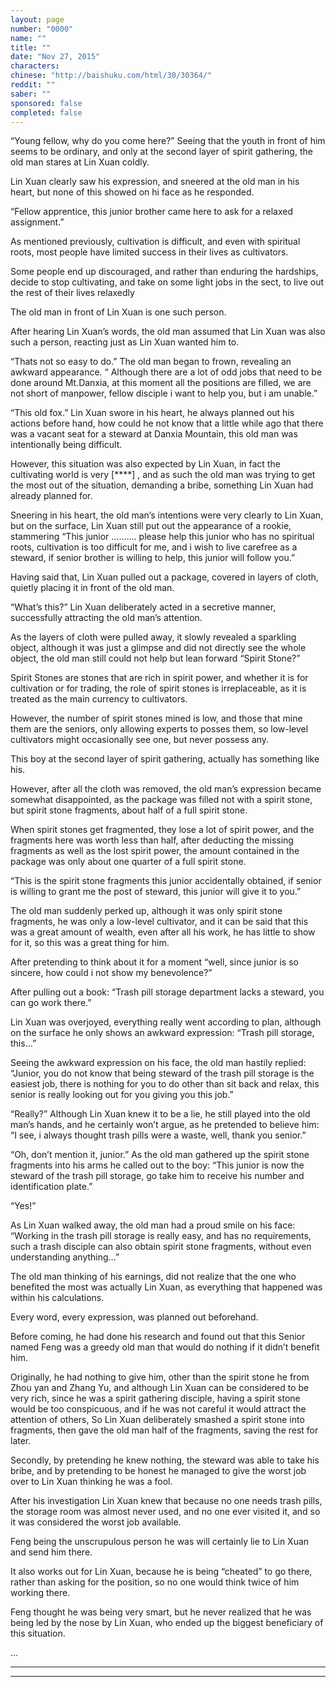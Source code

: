 ```yaml
---
layout: page
number: "0000"
name: ""
title: ""
date: "Nov 27, 2015"
characters:
chinese: "http://baishuku.com/html/30/30364/"
reddit: ""
saber: ""
sponsored: false
completed: false
---
```


“Young fellow, why do you come here?” Seeing that the youth in front of him seems to be ordinary, and only at the second layer of spirit gathering, the old man stares at Lin Xuan coldly.

Lin Xuan clearly saw his expression, and sneered at the old man in his heart, but none of this showed on hi face as he responded.

“Fellow apprentice, this junior brother came here to ask for a relaxed assignment.”

As mentioned previously, cultivation is difficult, and even with spiritual roots, most people have limited success in their lives as cultivators.

Some people end up discouraged, and rather than enduring the hardships, decide to stop cultivating, and take on some light jobs in the sect, to live out the rest of their lives relaxedly

The old man in front of Lin Xuan is one such person.

After hearing Lin Xuan’s words, the old man assumed that Lin Xuan was also such a person, reacting just as Lin Xuan wanted him to.

“Thats not so easy to do.” The old man began to frown, revealing an awkward appearance. “ Although there are a lot of odd jobs that need to be done around Mt.Danxia, at this moment all the positions are filled, we are not short of manpower, fellow disciple i want to help you, but i am unable.”

“This old fox.” Lin Xuan swore in his heart, he always planned out his actions before hand, how could he not know that a little while ago that there was a vacant seat for a steward at Danxia Mountain, this old man was intentionally being difficult.

However, this situation was also expected by Lin Xuan, in fact the cultivating world is very [****] , and as such the old man was trying to get the most out of the situation, demanding a bribe, something Lin Xuan had already planned for.

Sneering in his heart, the old man’s intentions were very clearly to Lin Xuan, but on the surface, Lin Xuan still put out the appearance of a rookie, stammering “This junior ………. please help this junior who has no spiritual roots, cultivation is too difficult for me, and i wish to live carefree as a steward, if senior brother is willing to help, this junior will follow you.”

Having said that, Lin Xuan pulled out a package, covered in layers of cloth, quietly placing it in front of the old man.

“What’s this?” Lin Xuan deliberately acted in a secretive manner, successfully attracting the old man’s attention.

As the layers of cloth were pulled away, it slowly revealed a sparkling object, although it was just a glimpse and did not directly see the whole object, the old man still could not help but lean forward “Spirit Stone?”

Spirit Stones are stones that are rich in spirit power, and whether it is for cultivation or for trading, the role of spirit stones is irreplaceable, as it is treated as the main currency to cultivators.

However, the number of spirit stones mined is low, and those that mine them are the seniors, only allowing experts to posses them, so low-level cultivators might occasionally see one, but never possess any.

This boy at the second layer of spirit gathering, actually has something like his.

However, after all the cloth was removed, the old man’s expression became somewhat disappointed, as the package was filled not with a spirit stone, but spirit stone fragments, about half of a full spirit stone.

When spirit stones get fragmented, they lose a lot of spirit power, and the fragments here was worth less than half, after deducting the missing fragments as well as the lost spirit power, the amount contained in the package was only about one quarter of a full spirit stone.

“This is the spirit stone fragments this junior accidentally obtained, if senior is willing to grant me the post of steward, this junior will give it to you.”

The old man suddenly perked up, although it was only spirit stone fragments, he was only a low-level cultivator, and it can be said that this was a great amount of wealth, even after all his work, he has little to show for it, so this was a great thing for him.

After pretending to think about it for a moment “well, since junior is so sincere, how could i not show my benevolence?”

After pulling out a book: “Trash pill storage department lacks a steward, you can go work there.”

Lin Xuan was overjoyed, everything really went according to plan, although on the surface he only shows an awkward expression: “Trash pill storage, this…”

Seeing the awkward expression on his face, the old man hastily replied: “Junior, you do not know that being steward of the trash pill storage is the easiest job, there is nothing for you to do other than sit back and relax, this senior is really looking out for you giving you this job.”

“Really?” Although Lin Xuan knew it to be a lie, he still played into the old man’s hands, and he certainly won’t argue, as he pretended to believe him: “I see, i always thought trash pills were a waste, well, thank you senior.”

“Oh, don’t mention it, junior.” As the old man gathered up the spirit stone fragments into his arms he called out to the boy: “This junior is now the steward of the trash pill storage, go take him to receive his number and identification plate.”

“Yes!”

As Lin Xuan walked away, the old man had a proud smile on his face: “Working in the trash pill storage is really easy, and has no requirements, such a trash disciple can also obtain spirit stone fragments, without even understanding anything…”

The old man thinking of his earnings, did not realize that the one who benefited the most was actually Lin Xuan, as everything that happened was within his calculations.

Every word, every expression, was planned out beforehand.

Before coming, he had done his research and found out that this Senior named Feng was a greedy old man that would do nothing if it didn’t benefit him.

Originally, he had nothing to give him, other than the spirit stone he from Zhou yan and Zhang Yu, and although Lin Xuan can be considered to be very rich, since he was a spirit gathering disciple, having a spirit stone would be too conspicuous, and if he was not careful it would attract the attention of others, So Lin Xuan deliberately smashed a spirit stone into fragments, then gave the old man half of the fragments, saving the rest for later.

Secondly, by pretending he knew nothing, the steward was able to take his bribe, and by pretending to be honest he managed to give the worst job over to Lin Xuan thinking he was a fool.

After his investigation Lin Xuan knew that because no one needs trash pills, the storage room was almost never used, and no one ever visited it, and so it was considered the worst job available.

Feng being the unscrupulous person he was will certainly lie to Lin Xuan and send him there.

It also works out for Lin Xuan, because he is being “cheated” to go there, rather than asking for the position, so no one would think twice of him working there.

Feng thought he was being very smart, but he never realized that he was being led by the nose by Lin Xuan, who ended up the biggest beneficiary of this situation.

…

- - -
- - -

[^1]:
